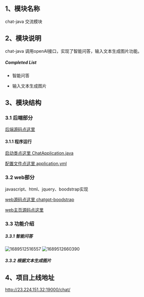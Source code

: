 ## 1、模块名称

chat-java 交流模块

## 2、模块说明

chat-java 调用openAI接口，实现了智能问答，输入文本生成图片功能。

##### Completed List

- 智能问答

- 输入文本生成图片

## 3、模块结构

### 3.1 后端部分

[后端源码点这里](https://github.com/zcg1011713962/spring-cloud-system/tree/master/chat-java) 

#### 3.1.1 程序运行

[启动类点这里 ChatApplication.java ](https://github.com/zcg1011713962/spring-cloud-system/blob/master/chat-java/chat-runtime/src/main/java/org/cloud/ChatApplication.java)

[配置文件点这里 application.yml](https://github.com/zcg1011713962/spring-cloud-system/blob/master/chat-java/chat-runtime/src/main/resources/application.yml)

### 3.2 web部分 

javascript、html、jquery、boodstrap实现

[web源码点这里 chatgpt-boodstrap]( https://github.com/zcg1011713962/chatgpt-boodstrap)

[web主页源码点这里](https://github.com/zcg1011713962/chatgpt-boodstrap/blob/master/chat.html) 

### 3.3 功能介绍

##### 3.3.1 智能问答
![1689512516557](https://github.com/zcg1011713962/spring-cloud-system/blob/master/assets/1689512516557.jpg)
![1689512660390](https://github.com/zcg1011713962/spring-cloud-system/blob/master/assets/1689512660390.png)

##### 3.3.2 根据文本生成图片



## 4、项目上线地址
http://23.224.151.32:19000/chat/
